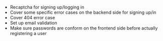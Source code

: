 - Recaptcha for signing up/logging in
- Cover some specific error cases on the backend side for signing up/in
- Cover 404 error case
- Set up email validation
- Make sure passwords are conform on the frontend side before actually registering a user